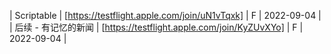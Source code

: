 | Scriptable | [https://testflight.apple.com/join/uN1vTqxk] | F | 2022-09-04 |
| 后续 - 有记忆的新闻 | [https://testflight.apple.com/join/KyZUvXYo] | F | 2022-09-04 |
